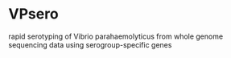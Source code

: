 # VPsero
rapid serotyping of  Vibrio parahaemolyticus from whole genome sequencing data using serogroup-specific genes
